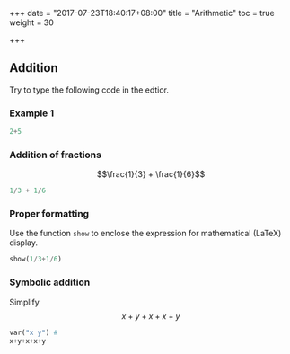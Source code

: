 +++
date = "2017-07-23T18:40:17+08:00"
title = "Arithmetic"
toc = true
weight = 30

+++

## Addition

Try to type the following code in the edtior.

### Example 1
```python
2+5
```
### Addition of fractions
$$\frac{1}{3} + \frac{1}{6}$$

```python
1/3 + 1/6
```
### Proper formatting
Use the function `show` to enclose the expression for mathematical (LaTeX) display.

```python
show(1/3+1/6)
```

###

### Symbolic addition
Simplify $$x+y+x+x+y$$
```python
var("x y") #
x+y+x+x+y
```
